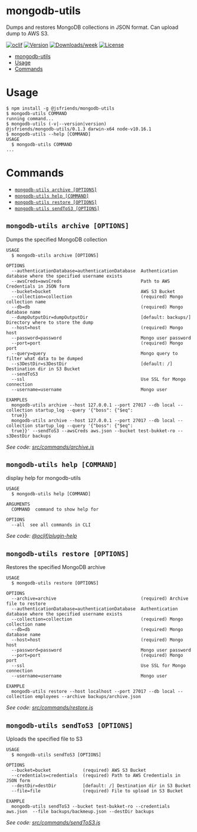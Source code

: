 # mongodb-utils

Dumps and restores MongoDB collections in JSON format. Can upload dump to AWS S3.

[![oclif](https://img.shields.io/badge/cli-oclif-brightgreen.svg)](https://oclif.io)
[![Version](https://img.shields.io/npm/v/mongodb-utils.svg)](https://npmjs.org/package/mongodb-utils)
[![Downloads/week](https://img.shields.io/npm/dw/mongodb-utils.svg)](https://npmjs.org/package/mongodb-utils)
[![License](https://img.shields.io/npm/l/mongodb-utils.svg)](https://github.com/nzpopa/mongodb-utils/blob/master/package.json)

<!-- toc -->
* [mongodb-utils](#mongodb-utils)
* [Usage](#usage)
* [Commands](#commands)
<!-- tocstop -->

# Usage

<!-- usage -->
```sh-session
$ npm install -g @jsfriends/mongodb-utils
$ mongodb-utils COMMAND
running command...
$ mongodb-utils (-v|--version|version)
@jsfriends/mongodb-utils/0.1.3 darwin-x64 node-v10.16.1
$ mongodb-utils --help [COMMAND]
USAGE
  $ mongodb-utils COMMAND
...
```
<!-- usagestop -->

# Commands

<!-- commands -->
* [`mongodb-utils archive [OPTIONS]`](#mongodb-utils-archive-options)
* [`mongodb-utils help [COMMAND]`](#mongodb-utils-help-command)
* [`mongodb-utils restore [OPTIONS]`](#mongodb-utils-restore-options)
* [`mongodb-utils sendToS3 [OPTIONS]`](#mongodb-utils-sendtos3-options)

## `mongodb-utils archive [OPTIONS]`

Dumps the specified MongoDB collection

```
USAGE
  $ mongodb-utils archive [OPTIONS]

OPTIONS
  --authenticationDatabase=authenticationDatabase  Authentication database where the specified username exists
  --awsCreds=awsCreds                              Path to AWS Credentials in JSON form
  --bucket=bucket                                  AWS S3 Bucket
  --collection=collection                          (required) Mongo collection name
  --db=db                                          (required) Mongo database name
  --dumpOutputDir=dumpOutputDir                    [default: backups/] Directory where to store the dump
  --host=host                                      (required) Mongo host
  --password=password                              Mongo user password
  --port=port                                      (required) Mongo port
  --query=query                                    Mongo query to filter what data to be dumped
  --s3DestDir=s3DestDir                            [default: /] Destination dir in S3 Bucket
  --sendToS3
  --ssl                                            Use SSL for Mongo connection
  --username=username                              Mongo user

EXAMPLES
  mongodb-utils archive --host 127.0.0.1 --port 27017 --db local --collection startup_log --query '{"boss": {"$eq": 
  true}}
  mongodb-utils archive --host 127.0.0.1 --port 27017 --db local --collection startup_log --query '{"boss": {"$eq": 
  true}}' --sendToS3 --awsCreds aws.json --bucket test-bukket-ro --s3DestDir backups
```

_See code: [src/commands/archive.js](https://github.com/nzpopa/mongodb-utils/blob/v0.1.3/src/commands/archive.js)_

## `mongodb-utils help [COMMAND]`

display help for mongodb-utils

```
USAGE
  $ mongodb-utils help [COMMAND]

ARGUMENTS
  COMMAND  command to show help for

OPTIONS
  --all  see all commands in CLI
```

_See code: [@oclif/plugin-help](https://github.com/oclif/plugin-help/blob/v2.2.1/src/commands/help.ts)_

## `mongodb-utils restore [OPTIONS]`

Restores the specified MongoDB archive

```
USAGE
  $ mongodb-utils restore [OPTIONS]

OPTIONS
  --archive=archive                                (required) Archive file to restore
  --authenticationDatabase=authenticationDatabase  Authentication database where the specified username exists
  --collection=collection                          (required) Mongo collection name
  --db=db                                          (required) Mongo database name
  --host=host                                      (required) Mongo host
  --password=password                              Mongo user password
  --port=port                                      (required) Mongo port
  --ssl                                            Use SSL for Mongo connection
  --username=username                              Mongo user

EXAMPLE
  mongodb-utils restore --host localhost --port 27017 --db local --collection employees --archive backups/archive.json
```

_See code: [src/commands/restore.js](https://github.com/nzpopa/mongodb-utils/blob/v0.1.3/src/commands/restore.js)_

## `mongodb-utils sendToS3 [OPTIONS]`

Uploads the specified file to S3

```
USAGE
  $ mongodb-utils sendToS3 [OPTIONS]

OPTIONS
  --bucket=bucket            (required) AWS S3 Bucket
  --credentials=credentials  (required) Path to AWS Credentials in JSON form
  --destDir=destDir          [default: /] Destination dir in S3 Bucket
  --file=file                (required) File to upload in S3 Bucket

EXAMPLE
  mongodb-utils sendToS3 --bucket test-bukket-ro --credentials aws.json  --file backups/backmeup.json --destDir backups
```

_See code: [src/commands/sendToS3.js](https://github.com/nzpopa/mongodb-utils/blob/v0.1.3/src/commands/sendToS3.js)_
<!-- commandsstop -->
